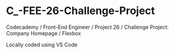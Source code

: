 # C_-FEE-26-Challenge-Project
Codecademy / Front-End Engineer / Project 26 / Challenge Project: Company Homepage / Flexbox 

Locally coded using VS Code
